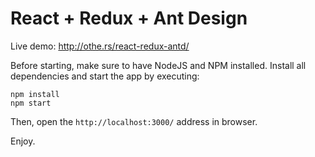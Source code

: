 # React + Redux + Ant Design

Live demo: http://othe.rs/react-redux-antd/

Before starting, make sure to have NodeJS and NPM installed. Install all dependencies and start the app by executing:

```shell
npm install
npm start
```

Then, open the `http://localhost:3000/` address in browser.

Enjoy.
